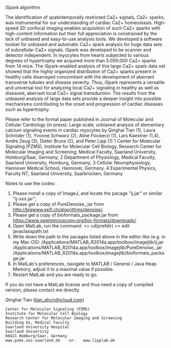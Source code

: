 iSpark algorithm

The identification of spatiotemporally restricted Ca2+ signals, Ca2+ sparks, was instrumental for our understanding of cardiac Ca2+ homeostasis. High-speed 2D confocal imaging enables acquisition of such Ca2+ sparks with high-content information but their full appreciation is constrained by the lack of unbiased and easy-to-use analysis tools. We developed a software toolset for unbiased and automatic Ca2+ spark analysis for huge data sets of subcellular Ca2+ signals. iSpark was developed to be scanner and detector independent. In myocytes from hearts subjected to various degrees of hypertrophy we acquired more than 5.000.000 Ca2+ sparks from 14 mice. The iSpark-enabled analysis of this large Ca2+ spark data set showed that the highly organized distribution of Ca2+ sparks present in healthy cells disarrayed concomitant with the development of aberrant transverse tubules and disease severity. Thus, iSpark represents a versatile and universal tool for analyzing local Ca2+ signaling in healthy as well as diseased, aberrant local Ca2+ signal transduction. The results from the unbiased analysis of large data sets provide a deeper insight into possible mechanisms contributing to the onset and progression of cardiac diseases such as hypertrophy.

Please refer to the formal paper published in Journal of Molecular and Cellular Cardiology (in press):
Large scale, unbiased analysis of elementary calcium signaling events in cardiac myocytes
by Qinghai Tian (1), Laura Schröder (1), Yvonne Schwarz (2), Aline Flockerzi (1), Lars Kaestner (1,4), Andre Zeug (3), Dieter Bruns (2), and Peter Lipp (1)
1 Center for Molecular Signaling (PZMS), Institute for Molecular Cell Biology, Research Center for Molecular Imaging and Screening; Medical Faculty, Saarland University, Homburg/Saar, Germany; 
2 Department of Physiology, Medical Faculty, Saarland University, Homburg, Germany; 
3 Cellular Neurophysiology, Hannover Medical School, Hannover, Germany.
4 Experimental Physics, Faculty NT, Saarland University, Saarbrücken, Germany


Notes to use the codes:
  1. Please install a copy of ImageJ, and locate the pacage "ij.jar" or similar "ij-xxx.jar";
  2. Please get a copy of PureDenoise_.jar from http://bigwww.epfl.ch/algorithms/denoise/.
  3. Please get a copy of bioformats_package.jar from https://www.openmicroscopy.org/bio-formats/downloads/.
  4. Open MatLab, run the command:
    >> cd(prefdir)
    >> edit javaclasspath.txt
  5. Write down the path to the pacages listed above in the editor like (e.g. in my Mac OS):
      /Applications/MATLAB_R2014a.app/toolbox/imagejlib/ij.jar
      /Applications/MATLAB_R2014a.app/toolbox/imagejlib/PureDenoise_.jar
      /Applications/MATLAB_R2014a.app/toolbox/imagejlib/bioformats_package.jar
  6. In MatLab's preferences, navigate to MATLAB / General / Java Heap Memory, adjust it to a maximal value if possible.
  7. Restart MatLab and you are ready to go.

  If you do not have a MatLab license and thus need a copy of compiled version, please contact me directly.


Qinghai Tian (tian_qhcn@icloud.com)

	Center for Molecular Signaling (PZMS)
	Institute for Molecular Cell Biology
	Research Center for Molecular Imaging and Screening
	Building 61, Medical Faculty
	Saarland University Hospital
	Saarland University
	66421 Homburg/Saar, Germany
	www.pzms.uni-saarland.de   -or-   www.lipplab.de
